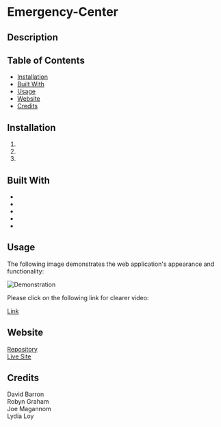 # Emergency-Center

## Description


## Table of Contents
* [Installation](#installation)
* [Built With](#builtwith)
* [Usage](#usage)
* [Website](#website)
* [Credits](#credits)


## Installation 
  1. 
  2. 
  3. 


## Built With
* 
* 
* 
* 
* 

  
## Usage 
The following image demonstrates the web application's appearance and functionality:
<p><img src=".gif" alt="Demonstration"/></p>
Please click on the following link for clearer video:
<p><a href="">Link</a></p>


## Website
[Repository](https://github.com/flowingcityloy/Emergency-Center)<br>
[Live Site](https://flowingcityloy.github.io/Emergency-Center/)

## Credits

David Barron<br>
Robyn Graham<br>
Joe Magannom<br>
Lydia Loy
    
    
